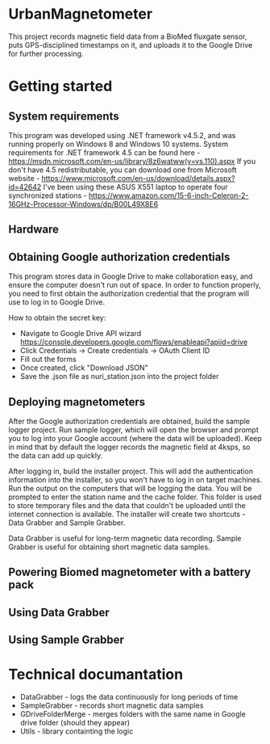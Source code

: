 # UrbanMagnetometer
This project records magnetic field data from a BioMed fluxgate sensor, puts GPS-disciplined timestamps on it,
and uploads it to the Google Drive for further processing.

# Getting started

## System requirements

This program was developed using .NET framework v4.5.2, and was running properly on Windows 8 and Windows 10 systems.
System requirements for .NET framework 4.5 can be found here - https://msdn.microsoft.com/en-us/library/8z6watww(v=vs.110).aspx
If you don't have 4.5 redistributable, you can download one from Microsoft website - https://www.microsoft.com/en-us/download/details.aspx?id=42642
I've been using these ASUS X551 laptop to operate four synchronized stations - https://www.amazon.com/15-6-inch-Celeron-2-16GHz-Processor-Windows/dp/B00L49X8E6

## Hardware

## Obtaining Google authorization credentials
This program stores data in Google Drive to make collaboration easy, and ensure the computer doesn't run out of space. In order to function properly, you need to first obtain the authorization credential that the program will use to log in to Google Drive.

How to obtain the secret key:

  - Navigate to Google Drive API wizard https://console.developers.google.com/flows/enableapi?apiid=drive
  - Click Credentials -> Create credentials -> OAuth Client ID
  - Fill out the forms
  - Once created, click "Download JSON"
  - Save the .json file as nuri_station.json into the project folder

## Deploying magnetometers

After the Google authorization credentials are obtained, build the sample logger project. Run sample logger, which will open the browser and prompt you to log into your Google account (where the data will be uploaded). Keep in  mind that by default the logger records the magnetic field at 4ksps, so the data can add up quickly.

After logging in, build the installer project. This will add the authentication information into the installer, so you won't have to log in on target machines. Run the output on the computers that will be logging the data. You will be prompted to enter the station name and the cache folder. This folder is used to store temporary files and the data that couldn't be uploaded until the internet connection is available. The installer will create two shortcuts - Data Grabber and Sample Grabber.

Data Grabber is useful for long-term magnetic data recording. Sample Grabber is useful for obtaining short magnetic data samples.

## Powering Biomed magnetometer with a battery pack

## Using Data Grabber

## Using Sample Grabber

# Technical documantation

  * DataGrabber - logs the data continuously for long periods of time
  * SampleGrabber - records short magnetic data samples
  * GDriveFolderMerge - merges folders with the same name in Google drive folder (should they appear)
  * Utils - library containting the logic
